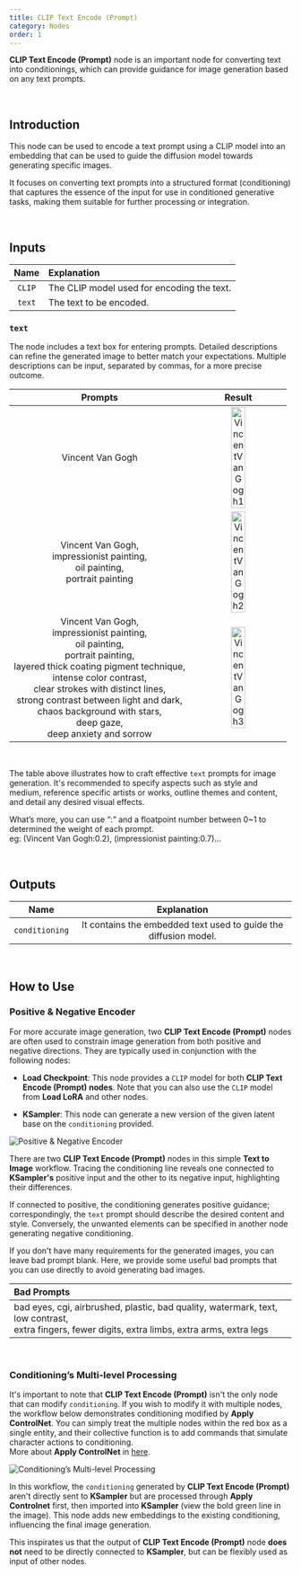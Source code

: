 ```yaml
---
title: CLIP Text Encode (Prompt) 
category: Nodes
order: 1
---
```


**CLIP Text Encode (Prompt)** node is an important node for converting text into conditionings, which can provide guidance for image generation based on any text prompts.


<br>

## Introduction

This node can be used to encode a text prompt using a CLIP model into an embedding that can be used to guide the diffusion model towards generating specific images. 

It focuses on converting text prompts into a structured format (conditioning) that captures the essence of the input for use in conditioned generative tasks, making them suitable for further processing or integration.


<br>

## Inputs

|     Name     | Explanation                  |
| :---------:| :-------------|
| ```CLIP``` | The CLIP model used for encoding the text. |
| ```text``` | The text to be encoded. |

### ```text```

The node includes a text box for entering prompts. Detailed descriptions can refine the generated image to better match your expectations. Multiple descriptions can be input, separated by commas, for a more precise outcome.

|     Prompts     | Result                  |
| :---------:| :-------------:|
| Vincent Van Gogh | <img src="https://magmai-ai.github.io/magmai-doc/doc_images/VincentVanGogh1.jpg" alt="VincentVanGogh1" width="40%" /> |
| Vincent Van Gogh, <br>impressionist painting, <br>oil painting, <br>portrait painting | <img src="https://magmai-ai.github.io/magmai-doc/doc_images/VincentVanGogh2.jpg" alt="VincentVanGogh2" width="40%" /> |
| Vincent Van Gogh, <br>impressionist painting, <br>oil painting, <br>portrait painting, <br>layered thick coating pigment technique, <br>intense color contrast, <br>clear strokes with distinct lines, <br>strong contrast between light and dark, <br>chaos background with stars, <br>deep gaze, <br>deep anxiety and sorrow | <img src="https://magmai-ai.github.io/magmai-doc/doc_images/VincentVanGogh3.jpg" alt="VincentVanGogh3" width="40%" /> |
<br>

The table above illustrates how to craft effective ```text``` prompts for image generation. It's recommended to specify aspects such as style and medium, reference specific artists or works, outline themes and content, and detail any desired visual effects.

What’s more, you can use “:” and a floatpoint number between 0~1 to determined the weight of each prompt.  <br>eg: (Vincent Van Gogh:0.2), (impressionist painting:0.7)...


<br>

## Outputs

|     Name     | Explanation                  |
| :---------:| :-------------: |
| ```conditioning``` | It contains the embedded text used to guide the diffusion model.|


<br>

## How to Use

### Positive & Negative Encoder

For more accurate image generation, two **CLIP Text Encode (Prompt)** nodes are often used to constrain image generation from both positive and negative directions. They are typically used in conjunction with the following nodes: 

* **Load Checkpoint**: This node provides a ```CLIP``` model for both **CLIP Text Encode (Prompt) nodes**. Note that you can also use the ```CLIP``` model from **Load LoRA** and other nodes.

* **KSampler**: This node can generate a new version of the given latent base on the ```conditioning``` provided.


<img src="https://magmai-ai.github.io/magmai-doc/doc_images/PositiveNegativeEncoder.jpg" alt="Positive & Negative Encoder" width="=70%" />

<br>

There are two **CLIP Text Encode (Prompt)** nodes in this simple **Text to Image** workflow. Tracing the conditioning line reveals one connected to **KSampler's** positive input and the other to its negative input, highlighting their differences.

If connected to positive, the conditioning generates positive guidance; correspondingly, the ```text``` prompt should describe the desired content and style. Conversely, the unwanted elements can be specified in another node generating negative conditioning.

If you don't have many requirements for the generated images, you can leave bad prompt blank. Here, we provide some useful bad prompts that you can use directly to avoid generating bad images.

| Bad Prompts | 
| :---------|
|bad eyes, cgi, airbrushed, plastic, bad quality, watermark, text, low contrast, <br>extra fingers, fewer digits, extra limbs, extra arms, extra legs|

<br>

### Conditioning’s Multi-level Processing

It's important to note that **CLIP Text Encode (Prompt)** isn't the only node that can modify ```conditioning```. If you wish to modify it with multiple nodes, the workflow below demonstrates conditioning modified by **Apply ControlNet**.
You can simply treat the multiple nodes within the red box as a single entity, and their collective function is to add commands that simulate character actions to conditioning. <br>More about **Apply ControlNet** in [here](https://magmai-ai.github.io/magmai-doc/nodes/Apply%20ControlNet/).

<img src="https://magmai-ai.github.io/magmai-doc/doc_images/ConditioningMultiProcess.jpg" alt="Conditioning’s Multi-level Processing" width="=70%" />

In this workflow, the ```conditioning``` generated by **CLIP Text Encode (Prompt)** aren't directly sent to **KSampler** but are processed through **Apply Controlnet** first, then imported into **KSampler** (view the bold green line in the image). This node adds new embeddings to the existing conditioning, influencing the final image generation.

This inspirates us that the output of **CLIP Text Encode (Prompt)** node **does not** need to be directly connected to **KSampler**, but can be flexibly used as input of other nodes.

